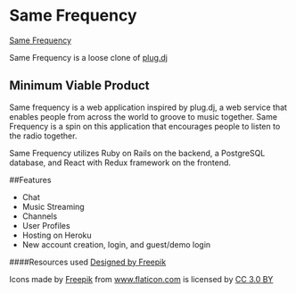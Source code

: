 # Same Frequency


[Same Frequency](https://still-taiga-52460.herokuapp.com/#/)

Same Frequency is a loose clone of [plug.dj](https://plug.dj)

## Minimum Viable Product

Same frequency is a web application inspired by plug.dj, a web service that enables people from across the world to groove to music together. Same Frequency is a spin on this application that encourages people to listen to the radio together.

Same Frequency utilizes Ruby on Rails on the backend, a PostgreSQL database, and React with Redux framework on the frontend.

##Features

* Chat
* Music Streaming
* Channels
* User Profiles
* Hosting on Heroku
* New account creation, login, and guest/demo login

####Resources used
<a href='http://www.freepik.com/free-photo/vintage-radio_1011596.htm'>Designed by Freepik</a>
<div>Icons made by <a href="http://www.freepik.com" title="Freepik">Freepik</a> from <a href="http://www.flaticon.com" title="Flaticon">www.flaticon.com</a> is licensed by <a href="http://creativecommons.org/licenses/by/3.0/" title="Creative Commons BY 3.0" target="_blank">CC 3.0 BY</a></div>
